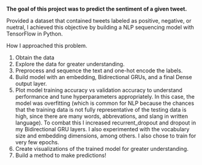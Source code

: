 **The goal of this project was to predict the sentiment of a given tweet.**

Provided a dataset that contained tweets labeled as positive, negative, or nuetral, 
I achieved this objective by building a NLP sequencing model with TensorFlow in Python.

How I approached this problem.
1) Obtain the data
2) Explore the data for greater understanding.
3) Preprocess and sequence the text and one-hot encode the labels.
4) Build model with an embedding, Bidirectional GRUs, and a final Dense output layer.
5) Plot model training accuracy vs validation accuracy to understand performance and tune hyperparameters appropriately.  In this case, the model was overfitting (which is common for NLP because the chances that the training data is not fully representative of the testing data is high, since there are many words, abbrevations, and slang in written language). To combat this I increased recurrent_dropout and dropout in my Bidirectional GRU layers.  I also experimented with the vocabulary size and embedding dimensions, among others.  I also chose to train for very few epochs.
6) Create visualizations of the trained model for greater understanding.
7) Build a method to make predictions!
